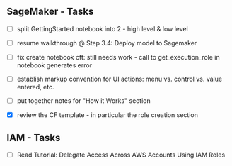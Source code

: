 
## SageMaker - Tasks

* [ ] split GettingStarted notebook into 2 - high level & low level
* [ ] resume walkthrough @ Step 3.4: Deploy model to Sagemaker
* [ ] fix create notebook cft: still needs work - call to get_execution_role in notebook generates error
* [ ] establish markup convention for UI actions: menu vs. control vs. value entered, etc.
* [ ] put together notes for "How it Works" section

* [x] review the CF template - in particular the role creation section

## IAM - Tasks

* [ ] Read Tutorial: Delegate Access Across AWS Accounts Using IAM Roles





